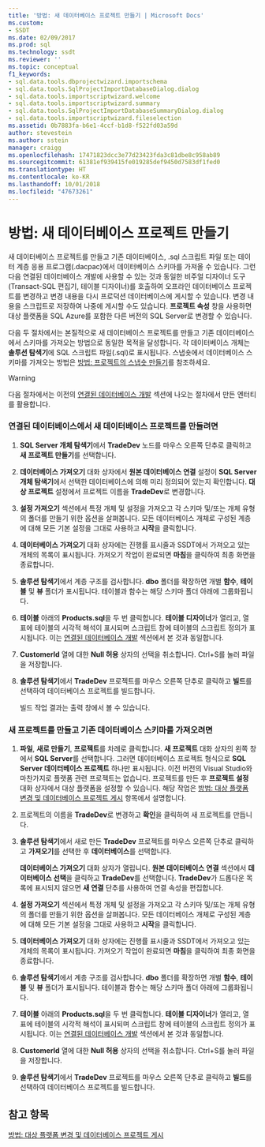 ```yaml
---
title: '방법: 새 데이터베이스 프로젝트 만들기 | Microsoft Docs'
ms.custom:
- SSDT
ms.date: 02/09/2017
ms.prod: sql
ms.technology: ssdt
ms.reviewer: ''
ms.topic: conceptual
f1_keywords:
- sql.data.tools.dbprojectwizard.importschema
- sql.data.tools.SqlProjectImportDatabaseDialog.dialog
- sql.data.tools.importscriptwizard.welcome
- sql.data.tools.importscriptwizard.summary
- sql.data.tools.SqlProjectImportDatabaseSummaryDialog.dialog
- sql.data.tools.importscriptwizard.fileselection
ms.assetid: 0b7883fa-b6e1-4ccf-b1d8-f522fd03a59d
author: stevestein
ms.author: sstein
manager: craigg
ms.openlocfilehash: 17471823dcc3e77d23423fda3c81dbe8c958ab89
ms.sourcegitcommit: 61381ef939415fe019285def9450d7583df1fed0
ms.translationtype: HT
ms.contentlocale: ko-KR
ms.lasthandoff: 10/01/2018
ms.locfileid: "47673261"
---
```

# <a name="how-to-create-a-new-database-project"></a>방법: 새 데이터베이스 프로젝트 만들기
새 데이터베이스 프로젝트를 만들고 기존 데이터베이스, .sql 스크립트 파일 또는 데이터 계층 응용 프로그램(.dacpac)에서 데이터베이스 스키마를 가져올 수 있습니다. 그런 다음 연결된 데이터베이스 개발에 사용할 수 있는 것과 동일한 비주얼 디자이너 도구(Transact\-SQL 편집기, 테이블 디자이너)를 호출하여 오프라인 데이터베이스 프로젝트를 변경하고 변경 내용을 다시 프로덕션 데이터베이스에 게시할 수 있습니다. 변경 내용을 스크립트로 저장하여 나중에 게시할 수도 있습니다. **프로젝트 속성** 창을 사용하면 대상 플랫폼을 SQL Azure를 포함한 다른 버전의 SQL Server로 변경할 수 있습니다.  
  
다음 두 절차에서는 본질적으로 새 데이터베이스 프로젝트를 만들고 기존 데이터베이스에서 스키마를 가져오는 방법으로 동일한 목적을 달성합니다. 각 데이터베이스 개체는 **솔루션 탐색기**에 SQL 스크립트 파일(.sql)로 표시됩니다. 스냅숏에서 데이터베이스 스키마를 가져오는 방법은 [방법: 프로젝트의 스냅숏 만들기](../ssdt/how-to-create-a-snapshot-of-a-project.md)를 참조하세요.  
  
> [!WARNING]  
> 다음 절차에서는 이전의 [연결된 데이터베이스 개발](../ssdt/connected-database-development.md) 섹션에 나오는 절차에서 만든 엔터티를 활용합니다.  
  
### <a name="to-create-a-new-database-project-off-a-connected-database"></a>연결된 데이터베이스에서 새 데이터베이스 프로젝트를 만들려면  
  
1.  **SQL Server 개체 탐색기**에서 **TradeDev** 노드를 마우스 오른쪽 단추로 클릭하고 **새 프로젝트 만들기**를 선택합니다.  
  
2.  **데이터베이스 가져오기** 대화 상자에서 **원본 데이터베이스 연결** 설정이 **SQL Server 개체 탐색기**에서 선택한 데이터베이스에 의해 미리 정의되어 있는지 확인합니다. **대상 프로젝트** 설정에서 프로젝트 이름을 **TradeDev**로 변경합니다.  
  
3.  **설정 가져오기** 섹션에서 특정 개체 및 설정을 가져오고 각 스키마 및/또는 개체 유형의 폴더를 만들기 위한 옵션을 살펴봅니다. 모든 데이터베이스 개체로 구성된 계층에 대해 모든 기본 설정을 그대로 사용하고 **시작**을 클릭합니다.  
  
4.  **데이터베이스 가져오기** 대화 상자에는 진행률 표시줄과 SSDT에서 가져오고 있는 개체의 목록이 표시됩니다. 가져오기 작업이 완료되면 **마침**을 클릭하여 최종 화면을 종료합니다.  
  
5.  **솔루션 탐색기**에서 계층 구조를 검사합니다. **dbo** 폴더를 확장하면 개별 **함수**, **테이블** 및 **뷰** 폴더가 표시됩니다. 테이블과 함수는 해당 스키마 폴더 아래에 그룹화됩니다.  
  
6.  **테이블** 아래의 **Products.sql**을 두 번 클릭합니다. **테이블 디자이너**가 열리고, 열 표에 테이블의 시각적 해석이 표시되며 스크립트 창에 테이블의 스크립트 정의가 표시됩니다. 이는 [연결된 데이터베이스 개발](../ssdt/connected-database-development.md) 섹션에서 본 것과 동일합니다.  
  
7.  **CustomerId** 열에 대한 **Null 허용** 상자의 선택을 취소합니다. Ctrl+S를 눌러 파일을 저장합니다.  
  
8.  **솔루션 탐색기**에서 **TradeDev** 프로젝트를 마우스 오른쪽 단추로 클릭하고 **빌드**를 선택하여 데이터베이스 프로젝트를 빌드합니다.  
  
    빌드 작업 결과는 출력 창에서 볼 수 있습니다.  
  
### <a name="to-create-a-new-project-and-import-existing-database-schema"></a>새 프로젝트를 만들고 기존 데이터베이스 스키마를 가져오려면  
  
1.  **파일**, **새로 만들기**, **프로젝트**를 차례로 클릭합니다. **새 프로젝트** 대화 상자의 왼쪽 창에서 **SQL Server**를 선택합니다. 그러면 데이터베이스 프로젝트 형식으로 **SQL Server 데이터베이스 프로젝트** 하나만 표시됩니다. 이전 버전의 Visual Studio와 마찬가지로 플랫폼 관련 프로젝트는 없습니다. 프로젝트를 만든 후 **프로젝트 설정** 대화 상자에서 대상 플랫폼을 설정할 수 있습니다. 해당 작업은 [방법: 대상 플랫폼 변경 및 데이터베이스 프로젝트 게시](../ssdt/how-to-change-target-platform-and-publish-a-database-project.md) 항목에서 설명합니다.  
  
2.  프로젝트의 이름을 **TradeDev**로 변경하고 **확인**을 클릭하여 새 프로젝트를 만듭니다.  
  
3.  **솔루션 탐색기**에서 새로 만든 **TradeDev** 프로젝트를 마우스 오른쪽 단추로 클릭하고 **가져오기**를 선택한 후 **데이터베이스**를 선택합니다.  
  
    **데이터베이스 가져오기** 대화 상자가 열립니다. **원본 데이터베이스 연결** 섹션에서 **데이터베이스 선택**을 클릭하고 **TradeDev**를 선택합니다. **TradeDev**가 드롭다운 목록에 표시되지 않으면 **새 연결** 단추를 사용하여 연결 속성을 편집합니다.  
  
4.  **설정 가져오기** 섹션에서 특정 개체 및 설정을 가져오고 각 스키마 및/또는 개체 유형의 폴더를 만들기 위한 옵션을 살펴봅니다. 모든 데이터베이스 개체로 구성된 계층에 대해 모든 기본 설정을 그대로 사용하고 **시작**을 클릭합니다.  
  
5.  **데이터베이스 가져오기** 대화 상자에는 진행률 표시줄과 SSDT에서 가져오고 있는 개체의 목록이 표시됩니다. 가져오기 작업이 완료되면 **마침**을 클릭하여 최종 화면을 종료합니다.  
  
6.  **솔루션 탐색기**에서 계층 구조를 검사합니다. **dbo** 폴더를 확장하면 개별 **함수**, **테이블** 및 **뷰** 폴더가 표시됩니다. 테이블과 함수는 해당 스키마 폴더 아래에 그룹화됩니다.  
  
7.  **테이블** 아래의 **Products.sql**을 두 번 클릭합니다. **테이블 디자이너**가 열리고, 열 표에 테이블의 시각적 해석이 표시되며 스크립트 창에 테이블의 스크립트 정의가 표시됩니다. 이는 [연결된 데이터베이스 개발](../ssdt/connected-database-development.md) 섹션에서 본 것과 동일합니다.  
  
8.  **CustomerId** 열에 대한 **Null 허용** 상자의 선택을 취소합니다. Ctrl+S를 눌러 파일을 저장합니다.  
  
9. **솔루션 탐색기**에서 **TradeDev** 프로젝트를 마우스 오른쪽 단추로 클릭하고 **빌드**를 선택하여 데이터베이스 프로젝트를 빌드합니다.  
  
## <a name="see-also"></a>참고 항목  
[방법: 대상 플랫폼 변경 및 데이터베이스 프로젝트 게시](../ssdt/how-to-change-target-platform-and-publish-a-database-project.md)  
  

